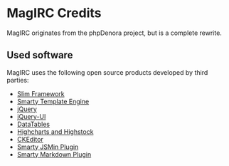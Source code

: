 MagIRC Credits
==============
MagIRC originates from the phpDenora project, but is a complete rewrite.

Used software
-------------
MagIRC uses the following open source products developed by third parties:

* [Slim Framework](http://www.slimframework.com)
* [Smarty Template Engine](http://www.smarty.net)
* [jQuery](http://www.jquery.com)
* [jQuery-UI](http://www.jqueryui.com)
* [DataTables](http://www.datatables.net)
* [Highcharts and Highstock](http://www.highcharts.com)
* [CKEditor](http://www.ckeditor.com)
* [Smarty JSMin Plugin](http://www.nsmith.me.uk/jsmin-smarty-wrapper/)
* [Smarty Markdown Plugin](http://michelf.com/projects/php-markdown/)
